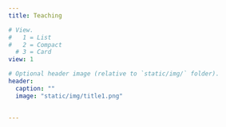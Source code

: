 ```yaml
---
title: Teaching

# View.
#   1 = List
#   2 = Compact
  # 3 = Card
view: 1

# Optional header image (relative to `static/img/` folder).
header:
  caption: ""
  image: "static/img/title1.png"
  

---
```



